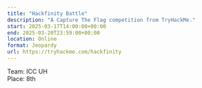 ```yaml
---
title: "Hackfinity Battle"
description: "A Capture The Flag competition from TryHackMe."
start: 2025-03-17T14:00:00+00:00
end: 2025-03-20T23:59:00+00:00
location: Online
format: Jeopardy
url: https://tryhackme.com/hackfinity
---
```

Team: ICC UH<br>
Place: 8th
